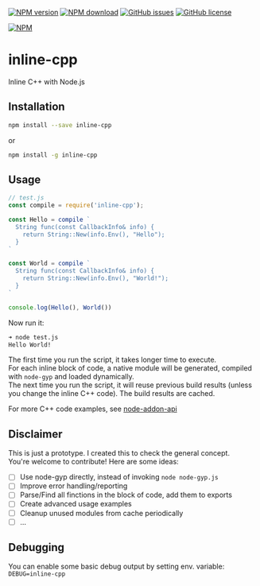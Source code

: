 [![NPM version](https://img.shields.io/npm/v/inline-cpp.svg)](https://www.npmjs.com/package/inline-cpp)
[![NPM download](https://img.shields.io/npm/dm/inline-cpp.svg)](https://www.npmjs.com/package/inline-cpp)
[![GitHub issues](https://img.shields.io/github/issues/vshymanskyy/node-inline-cpp.svg)](https://github.com/vshymanskyy/node-inline-cpp/issues)
[![GitHub license](https://img.shields.io/badge/license-MIT-blue.svg)](https://github.com/vshymanskyy/node-inline-cpp)

[![NPM](https://nodei.co/npm/inline-cpp.png)](https://nodei.co/npm/inline-cpp/)

# inline-cpp
Inline C++ with Node.js

## Installation

```sh
npm install --save inline-cpp
```
or
```sh
npm install -g inline-cpp
```

## Usage

```js
// test.js
const compile = require('inline-cpp');

const Hello = compile `
  String func(const CallbackInfo& info) {
    return String::New(info.Env(), "Hello");
  }
`

const World = compile `
  String func(const CallbackInfo& info) {
    return String::New(info.Env(), "World!");
  }
`

console.log(Hello(), World())
```
Now run it:
```sh
➜ node test.js
Hello World!
```

The first time you run the script, it takes longer time to execute.  
For each inline block of code, a native module will be generated, compiled with `node-gyp` and loaded dynamically.  
The next time you run the script, it will reuse previous build results (unless you change the inline C++ code). The build results are cached.  

For more C++ code examples, see [node-addon-api](https://github.com/nodejs/node-addon-api#examples)

## Disclaimer

This is just a prototype. I created this to check the general concept.  
You're welcome to contribute! Here are some ideas:

- [ ] Use node-gyp directly, instead of invoking `node node-gyp.js`
- [ ] Improve error handling/reporting
- [ ] Parse/Find all finctions in the block of code, add them to exports
- [ ] Create advanced usage examples
- [ ] Cleanup unused modules from cache periodically
- [ ] ...

## Debugging

You can enable some basic debug output by setting env. variable: `DEBUG=inline-cpp`
